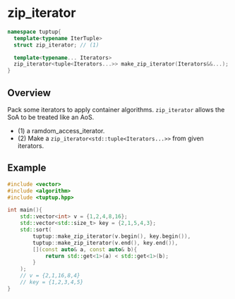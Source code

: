 # zip_iterator

```cpp
namespace tuptup{
  template<typename IterTuple>
  struct zip_iterator; // (1)

  template<typename... Iterators>
  zip_iterator<tuple<Iterators...>> make_zip_iterator(Iterators&&...); // (2)
}
```

## Overview
Pack some iterators to apply container algorithms.
`zip_iterator` allows the SoA to be treated like an AoS.
- (1) a ramdom_access_iterator.
- (2) Make a `zip_iterator<std::tuple<Iterators...>>` from given iterators.

## Example
```cpp
#include <vector>
#include <algorithm>
#include <tuptup.hpp>

int main(){
    std::vector<int> v = {1,2,4,8,16};
    std::vector<std::size_t> key = {2,1,5,4,3};
    std::sort(
        tuptup::make_zip_iterator(v.begin(), key.begin()),
        tuptup::make_zip_iterator(v.end(), key.end()),
        [](const auto& a, const auto& b){
            return std::get<1>(a) < std::get<1>(b);
        }
    );
    // v = {2,1,16,8,4}
    // key = {1,2,3,4,5}
}
```